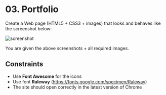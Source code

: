 # 03. Portfolio
Create a Web page (HTML5 + CSS3 + images) that looks and behaves like the screenshot below:

![screenshot](https://user-images.githubusercontent.com/85792514/175766930-2fea6831-c18f-4ec8-9b4d-a52c3189ad55.png)

You are given the above screenshots + all required images.

## Constraints
* Use **Font Awesome** for the icons 
* Use font **Raleway** (https://fonts.google.com/specimen/Raleway)
* The site should open correctly in the latest version of Chrome
